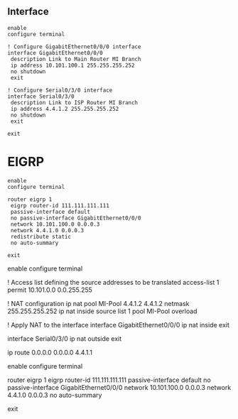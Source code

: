 ## Interface
```
enable
configure terminal

! Configure GigabitEthernet0/0/0 interface
interface GigabitEthernet0/0/0
 description Link to Main Router MI Branch
 ip address 10.101.100.1 255.255.255.252
 no shutdown
 exit

! Configure Serial0/3/0 interface
interface Serial0/3/0
 description Link to ISP Router MI Branch
 ip address 4.4.1.2 255.255.255.252
 no shutdown
 exit

exit
```

# EIGRP

```
enable
configure terminal

router eigrp 1
 eigrp router-id 111.111.111.111
 passive-interface default
 no passive-interface GigabitEthernet0/0/0
 network 10.101.100.0 0.0.0.3
 network 4.4.1.0 0.0.0.3
 redistribute static
 no auto-summary

exit

```


enable
configure terminal

! Access list defining the source addresses to be translated
access-list 1 permit 10.101.0.0 0.0.255.255

! NAT configuration
ip nat pool MI-Pool 4.4.1.2 4.4.1.2 netmask 255.255.255.252
ip nat inside source list 1 pool MI-Pool overload

! Apply NAT to the interface
interface GigabitEthernet0/0/0
 ip nat inside
 exit

interface Serial0/3/0
 ip nat outside
 exit


 ip route 0.0.0.0 0.0.0.0 4.4.1.1




enable
configure terminal

router eigrp 1
 eigrp router-id 111.111.111.111
 passive-interface default
 no passive-interface GigabitEthernet0/0/0
 network 10.101.100.0 0.0.0.3
 network 4.4.1.0 0.0.0.3
 no auto-summary

exit